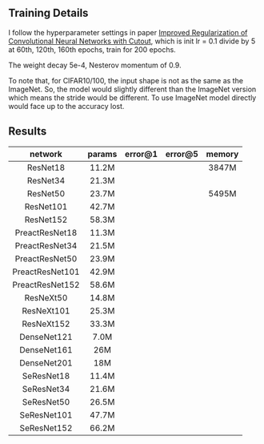 ## Training Details

I follow the hyperparameter settings in paper [Improved Regularization of Convolutional Neural Networks with Cutout](https://arxiv.org/abs/1708.04552v2), which is init lr = 0.1 divide by 5 at 60th, 120th, 160th epochs, train for 200 epochs.

The weight decay 5e-4, Nesterov momentum of 0.9.

To note that, for CIFAR10/100, the input shape is not as the same as the ImageNet. 
So, the model would slightly different than the ImageNet version which means the stride would be different.
To use ImageNet model directly would face up to the accuracy lost.
## Results

|     network     | params | error@1 | error@5 | memory |
| :-------------: | :----: | :-----: | :-----: | :----: |
|    ResNet18     | 11.2M  |         |         | 3847M  |
|    ResNet34     | 21.3M  |         |         |        |
|    ResNet50     | 23.7M  |         |         | 5495M  |
|    ResNet101    | 42.7M  |         |         |        |
|    ResNet152    | 58.3M  |         |         |        |
| PreactResNet18  | 11.3M  |         |         |        |
| PreactResNet34  | 21.5M  |         |         |        |
| PreactResNet50  | 23.9M  |         |         |        |
| PreactResNet101 | 42.9M  |         |         |        |
| PreactResNet152 | 58.6M  |         |         |        |
|    ResNeXt50    | 14.8M  |         |         |        |
|   ResNeXt101    | 25.3M  |         |         |        |
|   ResNeXt152    | 33.3M  |         |         |        |
|   DenseNet121   |  7.0M  |         |         |        |
|   DenseNet161   |  26M   |         |         |        |
|   DenseNet201   |  18M   |         |         |        |
|   SeResNet18    | 11.4M  |         |         |        |
|   SeResNet34    | 21.6M  |         |         |        |
|   SeResNet50    | 26.5M  |         |         |        |
|   SeResNet101   | 47.7M  |         |         |        |
|   SeResNet152   | 66.2M  |         |         |        |